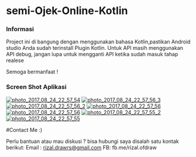 # semi-Ojek-Online-Kotlin
<h3>Informasi</h3>
Project ini di bangung dengan menggunakan bahasa Kotlin,pastikan Android studio Anda sudah terinstall Plugin Kotlin.
Untuk API masih menggunakan API debug, jangan lupa untuk mengganti API ketika sudah masuk tahap realese

Semoga bermanfaat !

<h3>Screen Shot Aplikasi</h3>
<a href="https://ibb.co/eZNnCQ"><img src="https://preview.ibb.co/g7xLXQ/photo_2017_08_24_22_57_54.jpg" alt="photo_2017_08_24_22_57_54" border="0"></a>
<a href="https://ibb.co/ihChe5"><img src="https://preview.ibb.co/dgG8K5/photo_2017_08_24_22_57_56_3.jpg" alt="photo_2017_08_24_22_57_56_3" border="0"></a>
<a href="https://ibb.co/mYuHCQ"><img src="https://preview.ibb.co/iL0Dmk/photo_2017_08_24_22_57_56_2.jpg" alt="photo_2017_08_24_22_57_56_2" border="0"></a>
<a href="https://ibb.co/iwOYmk"><img src="https://preview.ibb.co/eDdcCQ/photo_2017_08_24_22_57_56.jpg" alt="photo_2017_08_24_22_57_56" border="0"></a>
<a href="https://ibb.co/iwOYmk"><img src="https://preview.ibb.co/eDdcCQ/photo_2017_08_24_22_57_56.jpg" alt="photo_2017_08_24_22_57_56" border="0"></a>
<a href="https://ibb.co/fwy5z5"><img src="https://preview.ibb.co/fSqw6k/photo_2017_08_24_22_57_55_2.jpg" alt="photo_2017_08_24_22_57_55_2" border="0"></a>
<a href="https://ibb.co/bAtG6k"><img src="https://preview.ibb.co/bJbEsQ/photo_2017_08_24_22_57_55.jpg" alt="photo_2017_08_24_22_57_55" border="0"></a>

#Contact Me :)

Perlu bantuan atau mau diskusi ? bisa hubungi saya disalah satu kontak berikut:
Email : rizal.drawrs@gmail.com
FB: fb.me/rizal.ofdraw

